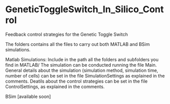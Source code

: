 # GeneticToggleSwitch_In_Silico_Control
Feedback control strategies for the Genetic Toggle Switch

The folders contains all the files to carry out both MATLAB and BSim simulations.

Matlab Simulations:
Include in the path all the folders and subfolders you find in MATLAB/
The simulation can be conducted running the file Main.
General details about the simulation (simulation method, simulation time, number of cells) can be set in the file SimulationSettings as explained in the comments.
Deatils about the control strategies can be set in the file ControlSettings, as explained in the comments.

BSim [available soon]
